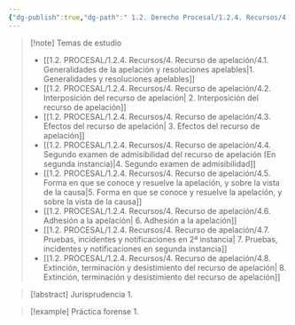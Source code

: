 ```yaml
---
{"dg-publish":true,"dg-path":" 1.2. Derecho Procesal/1.2.4. Recursos/4. Recurso de apelación/4.0. Recurso de Apelación (NM).md","permalink":"/1-2-derecho-procesal/1-2-4-recursos/4-recurso-de-apelacion/4-0-recurso-de-apelacion-nm/","tags":["Procesal"]}
---
```



> [!note] Temas de estudio
> - [[1.2. PROCESAL/1.2.4. Recursos/4. Recurso de apelación/4.1. Generalidades de la apelación y resoluciones apelables\|1. Generalidades y resoluciones apelables]]
> - [[1.2. PROCESAL/1.2.4. Recursos/4. Recurso de apelación/4.2. Interposición del recurso de apelación\| 2. Interposición del recurso de apelación]]
> - [[1.2. PROCESAL/1.2.4. Recursos/4. Recurso de apelación/4.3. Efectos del recurso de apelación\| 3. Efectos del recurso de apelación]]
> - [[1.2. PROCESAL/1.2.4. Recursos/4. Recurso de apelación/4.4. Segundo examen de admisibilidad del recurso de apelación (En segunda instancia)\|4. Segundo examen de admisibilidad]]
> - [[1.2. PROCESAL/1.2.4. Recursos/4. Recurso de apelación/4.5. Forma en que se conoce y resuelve la apelación, y sobre la vista de la causa\|5. Forma en que se conoce y resuelve la apelación, y sobre la vista de la causa]]
> - [[1.2. PROCESAL/1.2.4. Recursos/4. Recurso de apelación/4.6. Adhesión a la apelación\| 6. Adhesión a la apelación]]
> - [[1.2. PROCESAL/1.2.4. Recursos/4. Recurso de apelación/4.7. Pruebas, incidentes y notificaciones en 2ª instancia\| 7. Pruebas, incidentes y notificaciones en segunda instancia]]
> - [[1.2. PROCESAL/1.2.4. Recursos/4. Recurso de apelación/4.8. Extinción, terminación y desistimiento del recurso de apelación\| 8. Extinción, terminación y desistimiento del recurso de apelación]]

> [!abstract] Jurisprudencia
> 1.

> [!example] Práctica forense
> 1. 

